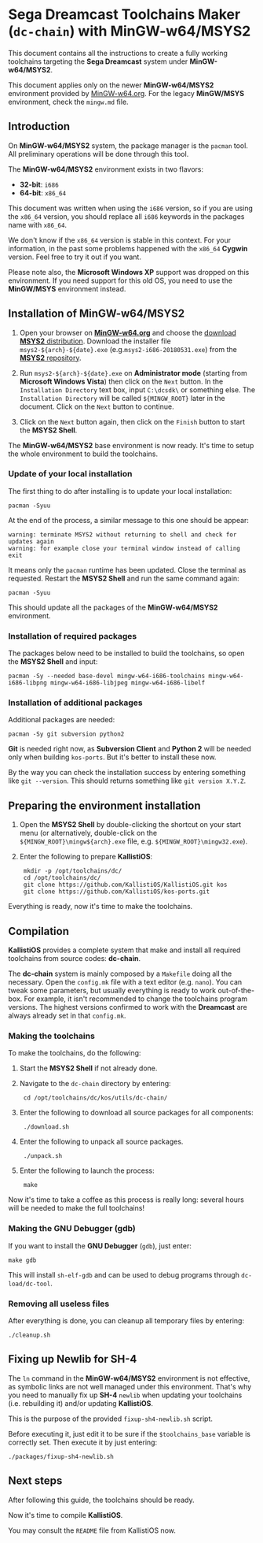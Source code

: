 # Sega Dreamcast Toolchains Maker (`dc-chain`) with MinGW-w64/MSYS2 #

This document contains all the instructions to create a fully working
toolchains targeting the **Sega Dreamcast** system under **MinGW-w64/MSYS2**.

This document applies only on the newer **MinGW-w64/MSYS2** environment provided
by [MinGW-w64.org](https://mingw-w64.org/). For the legacy **MinGW/MSYS**
environment, check the `mingw.md` file.

## Introduction ##

On **MinGW-w64/MSYS2** system, the package manager is the `pacman` tool.
All preliminary operations will be done through this tool.

The **MinGW-w64/MSYS2** environment exists in two flavors:

- **32-bit**: `i686`
- **64-bit**: `x86_64`

This document was written when using the `i686` version, so if you are using
the `x86_64` version, you should replace all `i686` keywords in the packages
name with `x86_64`.

We don't know if the `x86_64` version is stable in this context. For your 
information, in the past some problems happened with the `x86_64` **Cygwin** 
version. Feel free to try it out if you want.

Please note also, the **Microsoft Windows XP** support was dropped on this
environment. If you need support for this old OS, you need to use the 
**MinGW/MSYS** environment instead.

## Installation of MinGW-w64/MSYS2 ##

1. Open your browser on [**MinGW-w64.org**](https://mingw-w64.org/) and choose 
   the [download **MSYS2** distribution](http://www.msys2.org/). Download the 
   installer file `msys2-${arch}-${date}.exe` (e.g.`msys2-i686-20180531.exe`)
   from the [**MSYS2** repository](http://www.msys2.org/).

2. Run `msys2-${arch}-${date}.exe` on **Administrator mode** (starting from
   **Microsoft Windows Vista**) then click on the `Next` button. In the
   `Installation Directory` text box, input `C:\dcsdk\` or something else. The
   `Installation Directory` will be called `${MINGW_ROOT}` later in the document.
   Click on the `Next` button to continue.

3. Click on the `Next` button again, then click on the `Finish` button to start
   the **MSYS2 Shell**.

The **MinGW-w64/MSYS2** base environment is now ready. It's time to setup the 
whole environment to build the toolchains.

### Update of your local installation ###

The first thing to do after installing is to update your local installation:

	pacman -Syuu

At the end of the process, a similar message to this one should be appear:

	warning: terminate MSYS2 without returning to shell and check for updates again
	warning: for example close your terminal window instead of calling exit

It means only the `pacman` runtime has been updated. Close the terminal as 
requested. Restart the **MSYS2 Shell** and run the same command again:

	pacman -Syuu

This should update all the packages of the **MinGW-w64/MSYS2** environment.

### Installation of required packages ###

The packages below need to be installed to build the toolchains, so open the
**MSYS2 Shell** and input:

	pacman -Sy --needed base-devel mingw-w64-i686-toolchains mingw-w64-i686-libpng mingw-w64-i686-libjpeg mingw-w64-i686-libelf

### Installation of additional packages ###

Additional packages are needed:

	pacman -Sy git subversion python2

**Git** is needed right now, as **Subversion Client** and **Python 2** will be
needed only when building `kos-ports`. But it's better to install these now.

By the way you can check the installation success by entering something like
`git --version`. This should returns something like `git version X.Y.Z`.

## Preparing the environment installation ##

1. Open the **MSYS2 Shell** by double-clicking the shortcut on your start menu 
   (or alternatively, double-click on the `${MINGW_ROOT}\mingw${arch}.exe` file,
   e.g. `${MINGW_ROOT}\mingw32.exe`).
   
2. Enter the following to prepare **KallistiOS**:

		mkdir -p /opt/toolchains/dc/
		cd /opt/toolchains/dc/
		git clone https://github.com/KallistiOS/KallistiOS.git kos
		git clone https://github.com/KallistiOS/kos-ports.git

Everything is ready, now it's time to make the toolchains.

## Compilation ##

**KallistiOS** provides a complete system that make and install all required
toolchains from source codes: **dc-chain**.

The **dc-chain** system is mainly composed by a `Makefile` doing all the
necessary. Open the `config.mk` file with a text editor (e.g. `nano`). 
You can tweak some parameters, but usually everything is ready to work
out-of-the-box. For example, it isn't recommended to change the toolchains
program versions. The highest versions confirmed to work with the **Dreamcast**
are always already set in that `config.mk`.

### Making the toolchains ###

To make the toolchains, do the following:

1. Start the **MSYS2 Shell** if not already done.
2. Navigate to the `dc-chain` directory by entering:

		cd /opt/toolchains/dc/kos/utils/dc-chain/
	
3. Enter the following to download all source packages for all components:

		./download.sh

4. Enter the following to unpack all source packages.

		./unpack.sh

5. Enter the following to launch the process:

		make

Now it's time to take a coffee as this process is really long: several hours
will be needed to make the full toolchains!

### Making the GNU Debugger (gdb) ###

If you want to install the **GNU Debugger** (`gdb`), just enter:

	make gdb

This will install `sh-elf-gdb` and can be used to debug programs through
`dc-load/dc-tool`.

### Removing all useless files ###

After everything is done, you can cleanup all temporary files by entering:

	./cleanup.sh

## Fixing up Newlib for SH-4 ##

The `ln` command in the **MinGW-w64/MSYS2** environment is not effective, as
symbolic links are not well managed under this environment.
That's why you need to manually fix up **SH-4** `newlib` when updating your
toolchains (i.e. rebuilding it) and/or updating **KallistiOS**.

This is the purpose of the provided `fixup-sh4-newlib.sh` script.

Before executing it, just edit it to be sure if the `$toolchains_base` variable
is correctly set. Then execute it by just entering:

	./packages/fixup-sh4-newlib.sh

## Next steps ##

After following this guide, the toolchains should be ready.

Now it's time to compile **KallistiOS**.

You may consult the `README` file from KallistiOS now.
